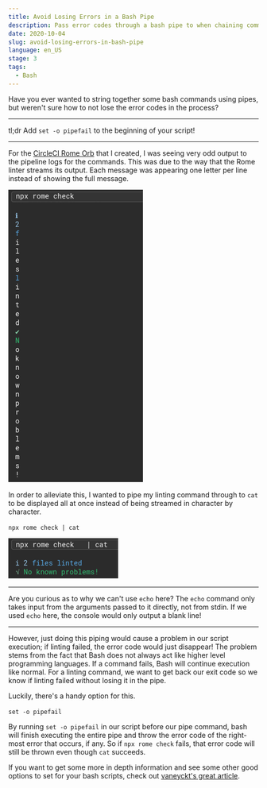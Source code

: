 ```yaml
---
title: Avoid Losing Errors in a Bash Pipe
description: Pass error codes through a bash pipe to when chaining commands.
date: 2020-10-04
slug: avoid-losing-errors-in-bash-pipe
language: en_US
stage: 3
tags:
  - Bash
---
```


Have you ever wanted to string together some bash commands using pipes, but weren't sure how to not lose the error codes in the process?

---

tl;dr Add `set -o pipefail` to the beginning of your script!

---

For the [CircleCI Rome Orb](https://circleci.com/developer/orbs/orb/kbravh/rome) that I created, I was seeing very odd output to the pipeline logs for the commands. This was due to the way that the Rome linter streams its output. Each message was appearing one letter per line instead of showing the full message.

![Line output letter by letter](circleci-rome-output-letters.png)

In order to alleviate this, I wanted to pipe my linting command through to `cat` to be displayed all at once instead of being streamed in character by character.

`npx rome check | cat`

![Lint output line by line](circleci-rome-output-lines.png)

---

Are you curious as to why we can't use `echo` here? The `echo` command only takes input from the arguments passed to it directly, not from stdin. If we used `echo` here, the console would only output a blank line!

---

However, just doing this piping would cause a problem in our script execution; if linting failed, the error code would just disappear! The problem stems from the fact that Bash does not always act like higher level programming languages. If a command fails, Bash will continue execution like normal. For a linting command, we want to get back our exit code so we know if linting failed without losing it in the pipe.

Luckily, there's a handy option for this.

`set -o pipefail`

By running `set -o pipefail` in our script before our pipe command, bash will finish executing the entire pipe and throw the error code of the right-most error that occurs, if any. So if `npx rome check` fails, that error code will still be thrown even though `cat` succeeds.

If you want to get some more in depth information and see some other good options to set for your bash scripts, check out [vaneyckt's great article](https://vaneyckt.io/posts/safer_bash_scripts_with_set_euxo_pipefail/).
